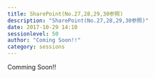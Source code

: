 ```yaml
---
title: SharePoint(No.27,28,29,30参照)
description: "SharePoint(No.27,28,29,30参照)"
date: 2017-10-29 14:10
sessionlevel: 50
author: "Coming Soon!!"
category: sessions
---
```

Comming Soon!!

